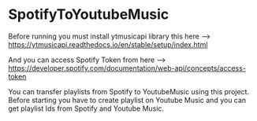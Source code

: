 # SpotifyToYoutubeMusic


Before running you must install ytmusicapi library this here --> https://ytmusicapi.readthedocs.io/en/stable/setup/index.html

And you can access Spotify Token from here --> https://developer.spotify.com/documentation/web-api/concepts/access-token


You can transfer playlists from Spotify to YoutubeMusic using this project. Before starting you have to create playlist on Youtube Music and you can get playlist Ids from Spotify and Youtube Music.